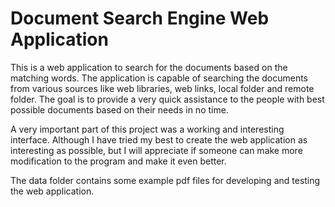 # Document Search Engine Web Application
 This is a web application to search for the documents based on the matching words. The application is capable of searching the documents from various sources like web libraries, web links, local folder and remote folder. The goal is to provide a very quick assistance to the people with best possible documents based on their needs in no time.

A very important part of this project was a working and interesting interface. Although I have tried my best to create the web application as interesting as possible, but I will appreciate if someone can make more modification to the program and make it even better.


The data folder contains some example pdf files for developing and testing the web application.